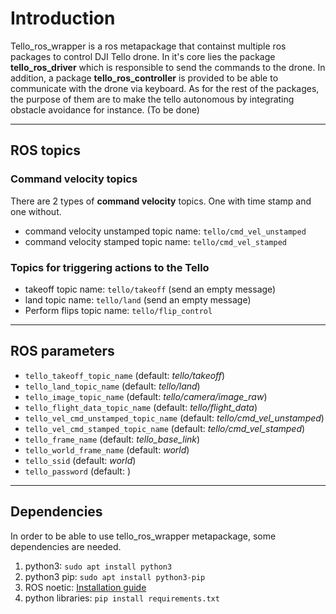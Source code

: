 # Introduction

Tello_ros_wrapper is a ros metapackage that containst multiple ros packages to control DJI Tello drone.
In it's core lies the package **tello_ros_driver** which is responsible to send the commands to the drone.
In addition, a package **tello_ros_controller** is provided to be able to communicate with the drone via keyboard.
As for the rest of the packages, the purpose of them are to make the tello autonomous by integrating obstacle avoidance for instance. (To be done)

***

## ROS topics

### Command velocity topics

There are 2 types of **command velocity** topics. One with time stamp and one without.

* command velocity unstamped topic name: `tello/cmd_vel_unstamped`
* command velocity stamped topic name: `tello/cmd_vel_stamped`

### Topics for triggering actions to the Tello

* takeoff topic name: `tello/takeoff` (send an empty message)
* land topic name: `tello/land` (send an empty message)
* Perform flips topic name: `tello/flip_control`

***

## ROS parameters

* `tello_takeoff_topic_name` (default: *tello/takeoff*)
* `tello_land_topic_name` (default: *tello/land*)
* `tello_image_topic_name` (default: *tello/camera/image_raw*)
* `tello_flight_data_topic_name` (default: *tello/flight_data*)
* `tello_vel_cmd_unstamped_topic_name` (default: *tello/cmd_vel_unstamped*)
* `tello_vel_cmd_stamped_topic_name` (default: *tello/cmd_vel_stamped*)
* `tello_frame_name` (default: *tello_base_link*)
* `tello_world_frame_name` (default: *world*)
* `tello_ssid` (default: *world*)
* `tello_password` (default: )

***

## Dependencies

In order to be able to use tello_ros_wrapper metapackage, some dependencies are needed.

1. python3: `sudo apt install python3`
2. python3 pip: `sudo apt install python3-pip`
3. ROS noetic: [Installation guide](http://wiki.ros.org/noetic/Installation/Ubuntu)
4. python libraries: `pip install requirements.txt`
